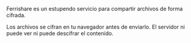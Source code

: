 Ferrishare es un estupendo servicio para compartir archivos de forma cifrada.

Los archivos se cifran en tu navegador antes de enviarlo. El servidor ni puede ver ni puede descifrar el contenido.
